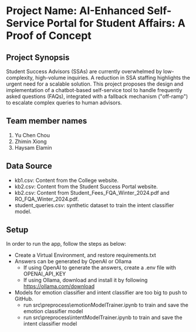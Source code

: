 # Project Name: AI-Enhanced Self-Service Portal for Student Affairs: A Proof of Concept

## Project Synopsis

Student Success Advisors (SSAs) are currently overwhelmed by low-complexity, high-volume inquiries. A reduction in SSA staffing highlights the urgent need for a scalable solution. This project proposes the design and implementation of a chatbot-based self-service tool to handle frequently asked questions (FAQs), integrated with a fallback mechanism ("off-ramp") to escalate complex queries to human advisors.

## Team member names

1. Yu Chen Chou 
2. Zhimin Xiong 
3. Haysam Elamin

## Data Source
* kb1.csv: Content from the College website.
* kb2.csv: Content from the Student Success Portal website.
* kb2.csv: Content from Student_Fees_FQA_Winter_2024.pdf and RO_FQA_Winter_2024.pdf.
* student_queries.csv: synthetic dataset to train the intent classifier model.

## Setup

In order to run the app, follow the steps as below:
* Create a Virtual Environment, and restore requirements.txt
* Answers can be generated by OpenAI or Ollama
    * If using OpenAI to generate the answers, create a .env file with OPENAI_API_KEY
    * If using Ollama, download and install it by following https://ollama.com/download
* Models for emotion classifier and intent classifier are too big to push to GitHub.
    * run src\preprocess\emotionModelTrainer.ipynb to train and save the emotion classifier model
    * run src\preprocess\intentModelTrainer.ipynb to train and save the intent classifier model

